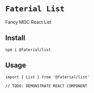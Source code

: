 # `Faterial List`

Fancy MDC React List

## Install

```
npm i @faterial/list
```

## Usage

```
import { List } from '@faterial/list'

// TODO: DEMONSTRATE REACT COMPONENT
```
